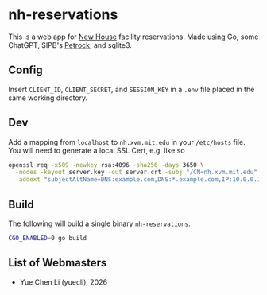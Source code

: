 # nh-reservations

This is a web app for [New House](https://newhouse.mit.edu/) facility reservations. Made using Go, some ChatGPT, SIPB's [Petrock](https://petrock.mit.edu/), and sqlite3.

## Config
Insert `CLIENT_ID`, `CLIENT_SECRET`, and `SESSION_KEY` in a `.env` file placed in the same working directory. 

## Dev
Add a mapping from `localhost` to `nh.xvm.mit.edu` in your `/etc/hosts` file. You will need to generate a local SSL Cert, e.g. like so

```sh
openssl req -x509 -newkey rsa:4096 -sha256 -days 3650 \
  -nodes -keyout server.key -out server.crt -subj "/CN=nh.xvm.mit.edu" \
  -addext "subjectAltName=DNS:example.com,DNS:*.example.com,IP:10.0.0.1"
```

## Build

The following will build a single binary `nh-reservations`.

```sh
CGO_ENABLED=0 go build
```

## List of Webmasters
- Yue Chen Li (yuecli), 2026
